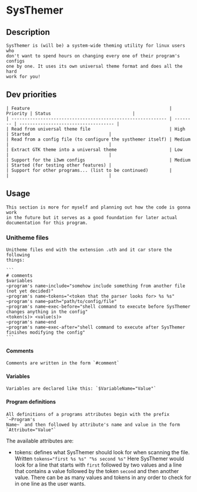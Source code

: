 SysThemer
=========

## Description
    SysThemer is (will be) a system-wide theming utility for linux users who 
    don't want to spend hours on changing every one of their program's configs
    one by one. It uses its own universal theme format and does all the hard 
    work for you!
    
## Dev priorities
    | Feature                                                     | Priority | Status                               |
    | ----------------------------------------------------------- | -------- | ------------------------------------ |
    | Read from universal theme file                              | High     | Started                              |
    | Read from a config file (to configure the systhemer itself) | Medium   |                                      |
    | Extract GTK theme into a universal theme                    | Low      |                                      |
    | Support for the i3wm configs                                | Medium   | Started (for testing other features) |
    | Support for other programs... (list to be continued)        |          |                                      |
    
## Usage
    This section is more for myself and planning out how the code is gonna work
    in the future but it serves as a good foundation for later actual
    documentation for this program.
    
### Unitheme files
    Unitheme files end with the extension .uth and it car store the following
    things:
    
    ```
    # comments
    $variables
    ~program's name~include="somehow include something from another file (not yet decided)"
    ~program's name~tokens="<token that the parser looks for> %s %s"
    ~program's name~path="path/to/config/file"
    ~program's name~exec-before="shell command to execute before SysThemer changes anything in the config"
    <token(s)> <value(s)>
    ~program's name~end
    ~program's name~exec-after="shell command to execute after SysThemer finishes modifying the config"
    ```
    
#### Comments
    Comments are written in the form `#comment`

#### Variables
    Variables are declared like this: `$VariableName="Value"`
#### Program definitions
    All definitions of a programs attributes begin with the prefix `~Program's
    Name~` and then followed by attribute's name and value in the form
    `Attribute="Value"` 
   
   The available attributes are: 
   - tokens: defines what SysThemer should look for when scanning the file. Written
     `tokens="first %s %s" "%s second %s"` Here SysThemer would look for a line that
     starts with `first` followed by two values and a line that contains a value
     followed by the token `second` and then another value. There can be as many
     values and tokens in any order to check for in one line as the user wants. 
    
    
    
    
    
    




